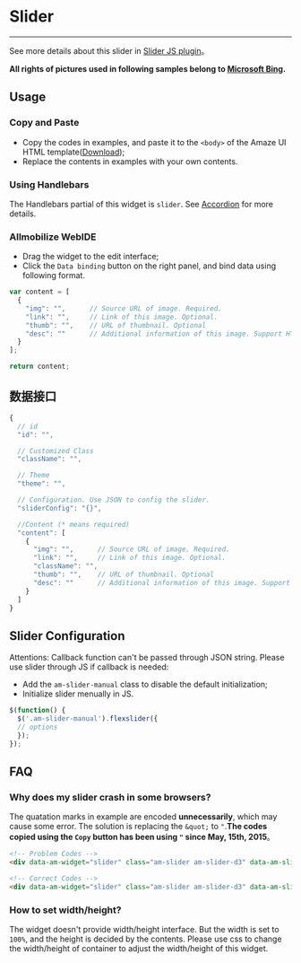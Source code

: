 # Slider
---

See more details about this slider in [Slider JS plugin](/javascript/slider?_ver=2.x)。

**All rights of pictures used in following samples belong to [Microsoft Bing](http://www.bing.com).**

## Usage

### Copy and Paste

- Copy the codes in examples, and paste it to the `<body>` of the Amaze UI HTML template([Download](/getting-started));
- Replace the contents in examples with your own contents.

### Using Handlebars

The Handlebars partial of this widget is `slider`. See [Accordion](/widgets/accordion) for more details.

### Allmobilize WebIDE

- Drag the widget to the edit interface;
- Click the `Data binding` button on the right panel, and bind data using following format.

```javascript
var content = [
  {
    "img": "",      // Source URL of image. Required.
    "link": "",     // Link of this image. Optional.
    "thumb": "",    // URL of thumbnail. Optional
    "desc": ""      // Additional information of this image. Support HTML.
  }
];

return content;
```

## 数据接口

```javascript
{
  // id
  "id": "",

  // Customized Class
  "className": "",

  // Theme
  "theme": "",

  // Configuration. Use JSON to config the slider.
  "sliderConfig": "{}",

  //Content (* means required)
  "content": [
    {
      "img": "",      // Source URL of image. Required.
      "link": "",     // Link of this image. Optional.
      "className": "",
      "thumb": "",    // URL of thumbnail. Optional
      "desc": ""      // Additional information of this image. Support DOM object.
    }
  ]
}
```

## Slider Configuration

Attentions: Callback function can't be passed through JSON string. Please use slider through JS if callback is needed:

- Add the `am-slider-manual` class to disable the default initialization;
- Initialize slider menually in JS.

```javascript
$(function() {
  $('.am-slider-manual').flexslider({
  // options
  });
});
```

## FAQ

### Why does my slider crash in some browsers?
The quatation marks in example are encoded **unnecessarily**, which may cause some error. The solution is replacing the `&quot;` to `"`.**The codes copied using the `Copy` button has been using `"` since May, 15th, 2015**。

```html
<!-- Problem Codes -->
<div data-am-widget="slider" class="am-slider am-slider-d3" data-am-slider='{&quot;controlNav&quot;:&quot;thumbnails&quot;,&quot;directionNav&quot;:false}'>

<!-- Correct Codes -->
<div data-am-widget="slider" class="am-slider am-slider-d3" data-am-slider='{"controlNav":"thumbnails","directionNav":false}'>
```

### How to set width/height?

The widget doesn't provide width/height interface. But the width is set to `100%`, and the height is decided by the contents. Please use css to change the width/height of container to adjust the width/height of this widget.
